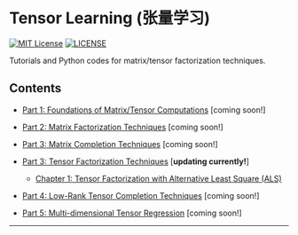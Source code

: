 # Tensor Learning (张量学习)

[![MIT License](https://img.shields.io/badge/license-MIT-green.svg)](https://opensource.org/licenses/MIT)
[![LICENSE](https://img.shields.io/badge/license-Anti%20996-blue.svg)](https://github.com/996icu/996.ICU/blob/master/LICENSE)


Tutorials and Python codes for matrix/tensor factorization techniques.

Contents
---

- [Part 1: Foundations of Matrix/Tensor Computations](xx) [coming soon!]

- [Part 2: Matrix Factorization Techniques](xx) [coming soon!]

- [Part 3: Matrix Completion Techniques](xx) [coming soon!]

- [Part 3: Tensor Factorization Techniques](xx) [**updating currently!**]
  - [Chapter 1: Tensor Factorization with Alternative Least Square (ALS)](https://nbviewer.jupyter.org/github/xinychen/tensor-learning/blob/master/part-03/chapter-01.ipynb)

- [Part 4: Low-Rank Tensor Completion Techniques](xx) [coming soon!]

- [Part 5: Multi-dimensional Tensor Regression](xx) [coming soon!]
---

